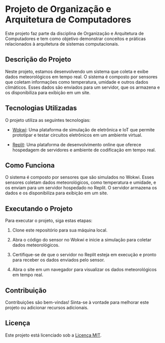 # Projeto de Organização e Arquitetura de Computadores

Este projeto faz parte da disciplina de Organização e Arquitetura de Computadores e tem como objetivo demonstrar conceitos e práticas relacionados à arquitetura de sistemas computacionais.

## Descrição do Projeto

Neste projeto, estamos desenvolvendo um sistema que coleta e exibe dados meteorológicos em tempo real. O sistema é composto por sensores que coletam informações como temperatura, umidade e outros dados climáticos. Esses dados são enviados para um servidor, que os armazena e os disponibiliza para exibição em um site.

## Tecnologias Utilizadas

O projeto utiliza as seguintes tecnologias:

- [Wokwi](https://wokwi.com/): Uma plataforma de simulação de eletrônica e IoT que permite prototipar e testar circuitos eletrônicos em um ambiente virtual.

- [Replit](https://replit.com/): Uma plataforma de desenvolvimento online que oferece hospedagem de servidores e ambiente de codificação em tempo real.

## Como Funciona

O sistema é composto por sensores que são simulados no Wokwi. Esses sensores coletam dados meteorológicos, como temperatura e umidade, e os enviam para um servidor hospedado no Replit. O servidor armazena os dados e os disponibiliza para exibição em um site.

## Executando o Projeto

Para executar o projeto, siga estas etapas:

1. Clone este repositório para sua máquina local.

2. Abra o código do sensor no Wokwi e inicie a simulação para coletar dados meteorológicos.

3. Certifique-se de que o servidor no Replit esteja em execução e pronto para receber os dados enviados pelo sensor.

4. Abra o site em um navegador para visualizar os dados meteorológicos em tempo real.

## Contribuição

Contribuições são bem-vindas! Sinta-se à vontade para melhorar este projeto ou adicionar recursos adicionais.

## Licença

Este projeto está licenciado sob a [Licença MIT](LICENSE).
